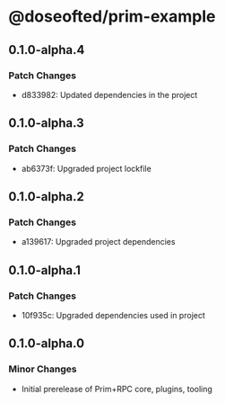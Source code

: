 # @doseofted/prim-example

## 0.1.0-alpha.4

### Patch Changes

- d833982: Updated dependencies in the project

## 0.1.0-alpha.3

### Patch Changes

- ab6373f: Upgraded project lockfile

## 0.1.0-alpha.2

### Patch Changes

- a139617: Upgraded project dependencies

## 0.1.0-alpha.1

### Patch Changes

- 10f935c: Upgraded dependencies used in project

## 0.1.0-alpha.0

### Minor Changes

- Initial prerelease of Prim+RPC core, plugins, tooling
